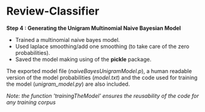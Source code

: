 # Review-Classifier
<b>Step 4 : Generating the Unigram Multinomial Naive Bayesian Model</b>
<ul>
<li>Trained a multinomial naive bayes model. </li>
<li>Used laplace smoothing/add one smoothing (to take care of the zero probabilities). </li>
<li>Saved the model making using of the <b>pickle</b> package.</li>
</ul>
The exported model file (<i>naiveBayesUnigramModel.p</i>), a human readable version of the model probabilities (<i>model.txt</i>) and the code used for training the model (<i>unigram_model.py</i>) are also included.</i>

<i>Note: the function 'trainingTheModel' ensures the reusability of the code for any training corpus</i>
